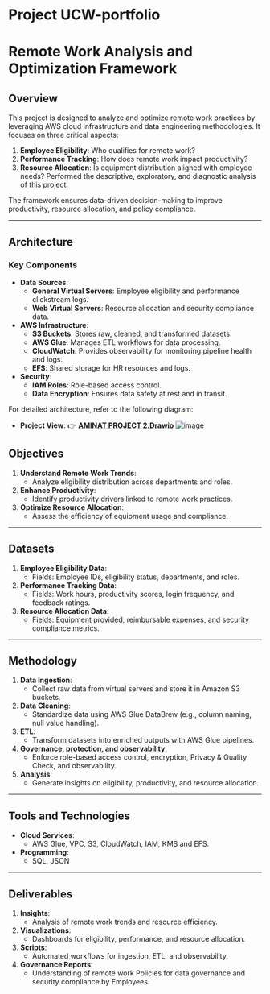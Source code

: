 # Project UCW-portfolio  
# **Remote Work Analysis and Optimization Framework**

## **Overview**
This project is designed to analyze and optimize remote work practices by leveraging AWS cloud infrastructure and data engineering methodologies. It focuses on three critical aspects:
1. **Employee Eligibility**: Who qualifies for remote work?
2. **Performance Tracking**: How does remote work impact productivity?
3. **Resource Allocation**: Is equipment distribution aligned with employee needs?
Performed the descriptive, exploratory, and diagnostic analysis of this project.

The framework ensures data-driven decision-making to improve productivity, resource allocation, and policy compliance.

---

## **Architecture**
### **Key Components**
- **Data Sources**:
  - **General Virtual Servers**: Employee eligibility and performance clickstream logs.
  - **Web Virtual Servers**: Resource allocation and security compliance data.
- **AWS Infrastructure**:
  - **S3 Buckets**: Stores raw, cleaned, and transformed datasets.
  - **AWS Glue**: Manages ETL workflows for data processing.
  - **CloudWatch**: Provides observability for monitoring pipeline health and logs.
  - **EFS**: Shared storage for HR resources and logs.
- **Security**:
  - **IAM Roles**: Role-based access control.
  - **Data Encryption**: Ensures data safety at rest and in transit.

For detailed architecture, refer to the following diagram:
- **Project View**:
  👉 **[AMINAT PROJECT 2.Drawio](./AMINAT%20PROJECT%202.Drawio)**
  ![image](https://github.com/user-attachments/assets/0f84024b-b5b9-4578-a58d-b32812813b68)


## **Objectives**
1. **Understand Remote Work Trends**:
   - Analyze eligibility distribution across departments and roles.
2. **Enhance Productivity**:
   - Identify productivity drivers linked to remote work practices.
3. **Optimize Resource Allocation**:
   - Assess the efficiency of equipment usage and compliance.

---

## **Datasets**
1. **Employee Eligibility Data**:
   - Fields: Employee IDs, eligibility status, departments, and roles.
2. **Performance Tracking Data**:
   - Fields: Work hours, productivity scores, login frequency, and feedback ratings.
3. **Resource Allocation Data**:
   - Fields: Equipment provided, reimbursable expenses, and security compliance metrics.

---

## **Methodology**
1. **Data Ingestion**:
   - Collect raw data from virtual servers and store it in Amazon S3 buckets.
2. **Data Cleaning**:
   - Standardize data using AWS Glue DataBrew (e.g., column naming, null value handling).
3. **ETL**:
   - Transform datasets into enriched outputs with AWS Glue pipelines.
4. **Governance, protection, and observability**:
   - Enforce role-based access control, encryption, Privacy & Quality Check, and observability.
5. **Analysis**:
   - Generate insights on eligibility, productivity, and resource allocation.

---

## **Tools and Technologies**
- **Cloud Services**:
  - AWS Glue, VPC, S3, CloudWatch, IAM, KMS and EFS.
- **Programming**:
  - SQL, JSON

---

## **Deliverables**
1. **Insights**:
   - Analysis of remote work trends and resource efficiency.
2. **Visualizations**:
   - Dashboards for eligibility, performance, and resource allocation.
3. **Scripts**:
   - Automated workflows for ingestion, ETL, and observability.
4. **Governance Reports**:
   - Understanding of remote work Policies for data governance and security compliance by Employees.

